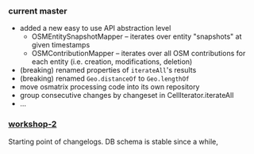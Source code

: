 ### current master

* added a new easy to use API abstraction level
	* OSMEntitySnapshotMapper – iterates over entity "snapshots" at given timestamps
	* OSMContributionMapper – iterates over all OSM contributions for each entity (i.e. creation, modifications, deletion)
* (breaking) renamed properties of `iterateAll`'s results
* (breaking) renamed `Geo.distanceOf` to `Geo.lengthOf`
* move osmatrix processing code into its own repository
* group consecutive changes by changeset in CellIterator.iterateAll
* …


### [workshop-2](https://gitlab.gistools.geog.uni-heidelberg.de/giscience/big-data/oshdb/core/tags/workshop-2)

Starting point of changelogs. DB schema is stable since a while, 
